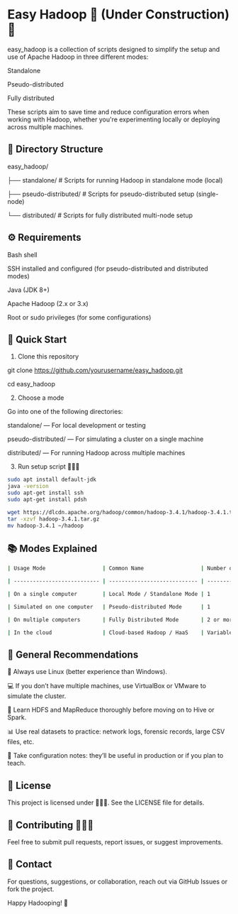 # Easy Hadoop 🚧 (Under Construction) 🚧

easy_hadoop is a collection of scripts designed to simplify the setup and use of Apache Hadoop in three different modes:

Standalone

Pseudo-distributed

Fully distributed

These scripts aim to save time and reduce configuration errors when working with Hadoop, whether you're experimenting locally or deploying across multiple machines.

## 📁 Directory Structure

easy_hadoop/

├── standalone/         # Scripts for running Hadoop in standalone mode (local)

├── pseudo-distributed/ # Scripts for pseudo-distributed setup (single-node)

└── distributed/        # Scripts for fully distributed multi-node setup

## ⚙️ Requirements

Bash shell

SSH installed and configured (for pseudo-distributed and distributed modes)

Java (JDK 8+)

Apache Hadoop (2.x or 3.x)

Root or sudo privileges (for some configurations)

## 🚀 Quick Start

1. Clone this repository

git clone https://github.com/yourusername/easy_hadoop.git

cd easy_hadoop

2. Choose a mode

Go into one of the following directories:

standalone/ — For local development or testing

pseudo-distributed/ — For simulating a cluster on a single machine

distributed/ — For running Hadoop across multiple machines

3. Run setup script 🚧🚧🚧

```bash
sudo apt install default-jdk
java -version
sudo apt-get install ssh
sudo apt-get install pdsh

wget https://dlcdn.apache.org/hadoop/common/hadoop-3.4.1/hadoop-3.4.1.tar.gz
tar -xzvf hadoop-3.4.1.tar.gz
mv hadoop-3.4.1 ~/hadoop

```
## 📚 Modes Explained
```bash
| Usage Mode                  | Common Name                  | Number of Computers    |

| --------------------------- | ---------------------------- | ---------------------- |

| On a single computer        | Local Mode / Standalone Mode | 1                      |

| Simulated on one computer   | Pseudo-distributed Mode      | 1                      |

| On multiple computers       | Fully Distributed Mode       | 2 or more              |

| In the cloud                | Cloud-based Hadoop / HaaS    | Variable               |
```
## 🔁 General Recommendations  

🐧 Always use Linux (better experience than Windows).  

💻 If you don’t have multiple machines, use VirtualBox or VMware to simulate the cluster.  

🧠 Learn HDFS and MapReduce thoroughly before moving on to Hive or Spark.  

📊 Use real datasets to practice: network logs, forensic records, large CSV files, etc.  

📘 Take configuration notes: they’ll be useful in production or if you plan to teach.


## 📄 License

This project is licensed under 🚧🚧🚧. See the LICENSE file for details.

## 🙌 Contributing 🚧🚧🚧

Feel free to submit pull requests, report issues, or suggest improvements.

## 📢 Contact 

For questions, suggestions, or collaboration, reach out via GitHub Issues or fork the project.

Happy Hadooping! 🐘
